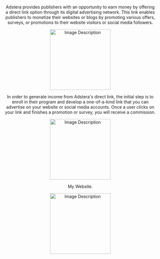 </head>
<body>
<div style="text-align: center;">
<div style="text-align: center;">
  <p>Adstera provides publishers with an opportunity to earn money by offering a direct link option through its digital advertising network. This link enables publishers to monetize their websites or blogs by promoting various offers, surveys, or promotions to their website visitors or social media followers.</p>
  <a href="https://www.highrevenuegate.com/ydf6ub1g7?key=a76ac6c579e8cd0477a48577a6db4ff2">
    <img src="https://telegra.ph/file/a4bb6c2dd4c9f16d16d63.png" alt="Image Description" width="200">
  </a>
</div>
<div style="text-align: center;">
  <p>In order to generate income from Adstera's direct link, the initial step is to enroll in their program and develop a one-of-a-kind link that you can advertise on your website or social media accounts. Once a user clicks on your link and finishes a promotion or survey, you will receive a commission.</p>
  <a href="https://www.highrevenuegate.com/x7ecxzh6g?key=82dcbce36c15c580f2c9053bdff27a82">
    <img src="https://telegra.ph/file/a4bb6c2dd4c9f16d16d63.png" alt="Image Description" width="200">
  </a>
</div>
<div style="text-align: center;">
  <p>My Website.</p>
    <a href="https://www.theteamalexa.ga">
    <img src="https://telegra.ph/file/a4bb6c2dd4c9f16d16d63.png" alt="Image Description" width="200">
  </a>
</div>
</body>
</html>

